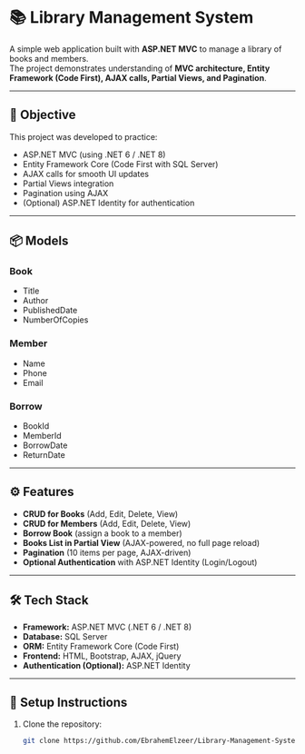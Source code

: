 # 📚 Library Management System  

A simple web application built with **ASP.NET MVC** to manage a library of books and members.  
The project demonstrates understanding of **MVC architecture, Entity Framework (Code First), AJAX calls, Partial Views, and Pagination**.  

---

## 🎯 Objective
This project was developed to practice:
- ASP.NET MVC (using .NET 6 / .NET 8)  
- Entity Framework Core (Code First with SQL Server)  
- AJAX calls for smooth UI updates  
- Partial Views integration  
- Pagination using AJAX  
- (Optional) ASP.NET Identity for authentication  

---

## 📦 Models

### Book
- Title  
- Author  
- PublishedDate  
- NumberOfCopies  

### Member
- Name  
- Phone  
- Email  

### Borrow
- BookId  
- MemberId  
- BorrowDate  
- ReturnDate  

---

## ⚙️ Features

- **CRUD for Books** (Add, Edit, Delete, View)  
- **CRUD for Members** (Add, Edit, Delete, View)  
- **Borrow Book** (assign a book to a member)  
- **Books List in Partial View** (AJAX-powered, no full page reload)  
- **Pagination** (10 items per page, AJAX-driven)  
- **Optional Authentication** with ASP.NET Identity (Login/Logout)  

---

## 🛠️ Tech Stack
- **Framework:** ASP.NET MVC (.NET 6 / .NET 8)  
- **Database:** SQL Server  
- **ORM:** Entity Framework Core (Code First)  
- **Frontend:** HTML, Bootstrap, AJAX, jQuery  
- **Authentication (Optional):** ASP.NET Identity  

---

## 🚀 Setup Instructions
1. Clone the repository:
   ```bash
   git clone https://github.com/EbrahemElzeer/Library-Management-System-with-Identity
